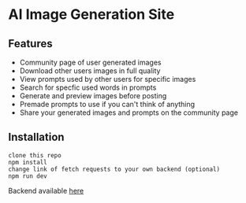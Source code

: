 # AI Image Generation Site

## Features

- Community page of user generated images
- Download other users images in full quality
- View prompts used by other users for specific images
- Search for specfic used words in prompts
- Generate and preview images before posting
- Premade prompts to use if you can't think of anything
- Share your generated images and prompts on the community page

## Installation

```text
clone this repo
npm install
change link of fetch requests to your own backend (optional)
npm run dev
```

Backend available [here](https://github.com/ayMissouri/AI-Image-Generator-backend)

